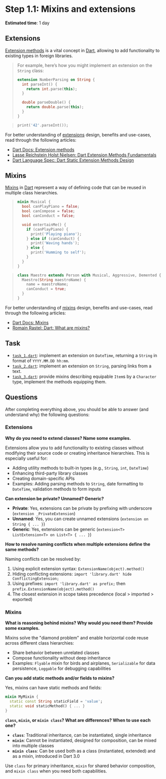 Step 1.1: Mixins and extensions
===============================

**Estimated time**: 1 day




## Extensions

[Extension methods][11] is a vital concept in [Dart], allowing to add functionality to existing types in foreign libraries.

> For example, here’s how you might implement an extension on the `String` class:
> ```dart
> extension NumberParsing on String {
>   int parseInt() {
>     return int.parse(this);
>   }
>
>   double parseDouble() {
>     return double.parse(this);
>   }
> }
> ```

> ```dart
> print('42'.parseInt());
> ```

For better understanding of [extensions][11] design, benefits and use-cases, read through the following articles:
- [Dart Docs: Extension methods][11]
- [Lasse Reichstein Holst Nielsen: Dart Extension Methods Fundamentals][12]
- [Dart Language Spec: Dart Static Extension Methods Design][13]




## Mixins

[Mixins][21] in [Dart] represent a way of defining code that can be reused in multiple class hierarchies.

> ```dart
> mixin Musical {
>   bool canPlayPiano = false;
>   bool canCompose = false;
>   bool canConduct = false;
>
>   void entertainMe() {
>     if (canPlayPiano) {
>       print('Playing piano');
>     } else if (canConduct) {
>       print('Waving hands');
>     } else {
>       print('Humming to self');
>     }
>   }
> }
> ```

> ```dart
> class Maestro extends Person with Musical, Aggressive, Demented {
>   Maestro(String maestroName) {
>     name = maestroName;
>     canConduct = true;
>   }
> }
> ```

For better understanding of [mixins][21] design, benefits and use-cases, read through the following articles:
- [Dart Docs: Mixins][21]
- [Romain Rastel: Dart: What are mixins?][22]




## Task

- [`task_1.dart`](task_1.dart): implement an extension on `DateTime`, returning a `String` in format of `YYYY.MM.DD hh:mm`.
- [`task_2.dart`](task_2.dart): implement an extension on `String`, parsing links from a text.
- [`task_3.dart`](task_3.dart): provide mixins describing equipable `Item`s by a `Character` type, implement the methods equipping them.




## Questions

After completing everything above, you should be able to answer (and understand why) the following questions:

### Extensions

**Why do you need to extend classes? Name some examples.**

Extensions allow you to add functionality to existing classes without modifying their source code or creating inheritance hierarchies. This is especially useful for:
- Adding utility methods to built-in types (e.g., `String`, `int`, `DateTime`)
- Enhancing third-party library classes
- Creating domain-specific APIs
- Examples: Adding parsing methods to `String`, date formatting to `DateTime`, validation methods to form inputs

**Can extension be private? Unnamed? Generic?**

- **Private**: Yes, extensions can be private by prefixing with underscore (`extension _PrivateExtension`)
- **Unnamed**: Yes, you can create unnamed extensions (`extension on String { ... }`)
- **Generic**: Yes, extensions can be generic (`extension<T> ListExtension<T> on List<T> { ... }`)

**How to resolve naming conflicts when multiple extensions define the same methods?**

Naming conflicts can be resolved by:
1. Using explicit extension syntax: `ExtensionName(object).method()`
2. Hiding conflicting extensions: `import 'library.dart' hide ConflictingExtension;`
3. Using prefixes: `import 'library.dart' as prefix;` then `prefix.ExtensionName(object).method()`
4. The closest extension in scope takes precedence (local > imported > exported)

### Mixins

**What is reasoning behind mixins? Why would you need them? Provide some examples.**

Mixins solve the "diamond problem" and enable horizontal code reuse across different class hierarchies:
- Share behavior between unrelated classes
- Compose functionality without deep inheritance
- Examples: `Flyable` mixin for birds and airplanes, `Serializable` for data persistence, `Loggable` for debugging capabilities

**Can you add static methods and/or fields to mixins?**

Yes, mixins can have static methods and fields:
```dart
mixin MyMixin {
  static const String staticField = 'value';
  static void staticMethod() { ... }
}
```

**`class`, `mixin`, or `mixin class`? What are differences? When to use each one?**

- **`class`**: Traditional inheritance, can be instantiated, single inheritance
- **`mixin`**: Cannot be instantiated, designed for composition, can be mixed into multiple classes
- **`mixin class`**: Can be used both as a class (instantiated, extended) and as a mixin, introduced in Dart 3.0

Use `class` for primary inheritance, `mixin` for shared behavior composition, and `mixin class` when you need both capabilities.




[Dart]: https://dart.dev

[11]: https://dart.dev/language/extension-methods
[12]: https://medium.com/dartlang/extension-methods-2d466cd8b308
[13]: https://github.com/dart-lang/language/blob/main/accepted/2.7/static-extension-methods/feature-specification.md
[21]: https://dart.dev/language/mixins
[22]: https://medium.com/flutter-community/dart-what-are-mixins-3a72344011f3
